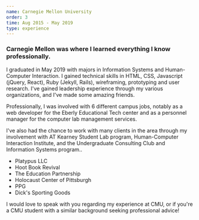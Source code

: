 ```yaml
---
name: Carnegie Mellon University
order: 3
time: Aug 2015 - May 2019
type: experience
---
```


### Carnegie Mellon was where I learned everything I know professionally.

I graduated in May 2019 with majors in Information Systems and Human-Computer Interaction. I gained technical skills in HTML, CSS, Javascript (jQuery, React), Ruby (Jekyll, Rails), wireframing, prototyping and user research. I've gained leadership experience through my various organizations, and I've made some amazing friends.

Professionally, I was involved with 6 different campus jobs, notably as a web developer for the Eberly Educational Tech center and as a personnel manager for the computer lab management services.

I've also had the chance to work with many clients in the area through my involvement with AT Kearney Student Lab program, Human-Computer Interaction Institute, and the Undergraduate Consulting Club and Information Systems program..

- Platypus LLC
- Hoot Book Revival
- The Education Partnership
- Holocaust Center of Pittsburgh
- PPG
- Dick's Sporting Goods

I would love to speak with you regarding my experience at CMU, or if you're a CMU student with a similar background seeking professional advice!